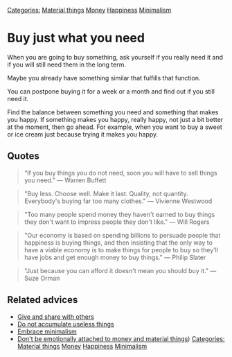 [Categories:](../Categories/index.md) [Material things](../Categories/Material%20things.md) [Money](../Categories/Money.md) [Happiness](../Categories/Happiness.md) [Minimalism](../Categories/Minimalism.md)
# Buy just what you need

When you are going to buy something, ask yourself if you really need it and if you will still need them in the long term. 

Maybe you already have something similar that fulfills that function.

You can postpone buying it for a week or a month and find out if you still need it.

Find the balance between something you need and something that makes you happy. If something makes you happy, really happy, not just a bit better at the moment, then go ahead. For example, when you want to buy a sweet or ice cream just because trying it makes you happy.

## Quotes

> “If you buy things you do not need, soon you will have to sell things you need.” ― Warren Buffett

> "Buy less. Choose well. Make it last. Quality, not quantity. Everybody's buying far too many clothes." ― Vivienne Westwood

> "Too many people spend money they haven't earned to buy things they don't want to impress people they don't like." ― Will Rogers

> "Our economy is based on spending billions to persuade people that happiness is buying things, and then insisting that the only way to have a viable economy is to make things for people to buy so they’ll have jobs and get enough money to buy things." ― Philip Slater

> "Just because you can afford it doesn't mean you should buy it." ― Suze Orman
## Related advices

- [Give and share with others](../Give%20and%20share%20with%20others/index.md)
- [Do not accumulate useless things](../Do%20not%20accumulate%20useless%20things/index.md)
- [Embrace minimalism](../Embrace%20minimalism/index.md)
- [Don't be emotionally attached to money and material things](../Don't%20be%20emotionally%20attached%20to%20money%20and%20material%20things/index.md))
[Categories:](../Categories/index.md) [Material things](../Categories/Material%20things.md) [Money](../Categories/Money.md) [Happiness](../Categories/Happiness.md) [Minimalism](../Categories/Minimalism.md)